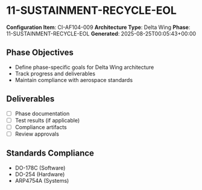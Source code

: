 # 11-SUSTAINMENT-RECYCLE-EOL

**Configuration Item**: CI-AF104-009
**Architecture Type**: Delta Wing
**Phase**: 11-SUSTAINMENT-RECYCLE-EOL
**Generated**: 2025-08-25T00:05:43+00:00

## Phase Objectives
- Define phase-specific goals for Delta Wing architecture
- Track progress and deliverables
- Maintain compliance with aerospace standards

## Deliverables
- [ ] Phase documentation
- [ ] Test results (if applicable)
- [ ] Compliance artifacts
- [ ] Review approvals

## Standards Compliance
- DO-178C (Software)
- DO-254 (Hardware)
- ARP4754A (Systems)
